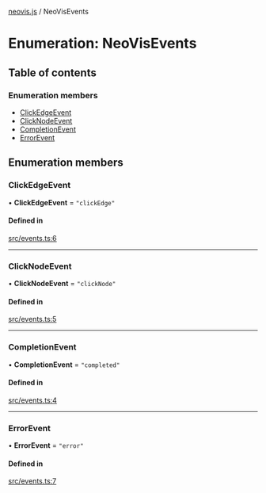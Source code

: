[neovis.js](../README.md) / NeoVisEvents

# Enumeration: NeoVisEvents

## Table of contents

### Enumeration members

- [ClickEdgeEvent](NeoVisEvents.md#clickedgeevent)
- [ClickNodeEvent](NeoVisEvents.md#clicknodeevent)
- [CompletionEvent](NeoVisEvents.md#completionevent)
- [ErrorEvent](NeoVisEvents.md#errorevent)

## Enumeration members

### ClickEdgeEvent

• **ClickEdgeEvent** = `"clickEdge"`

#### Defined in

[src/events.ts:6](https://github.com/thebestnom/neovis.js/blob/2344f9f/src/events.ts#L6)

___

### ClickNodeEvent

• **ClickNodeEvent** = `"clickNode"`

#### Defined in

[src/events.ts:5](https://github.com/thebestnom/neovis.js/blob/2344f9f/src/events.ts#L5)

___

### CompletionEvent

• **CompletionEvent** = `"completed"`

#### Defined in

[src/events.ts:4](https://github.com/thebestnom/neovis.js/blob/2344f9f/src/events.ts#L4)

___

### ErrorEvent

• **ErrorEvent** = `"error"`

#### Defined in

[src/events.ts:7](https://github.com/thebestnom/neovis.js/blob/2344f9f/src/events.ts#L7)
